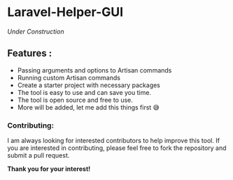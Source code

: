 # Laravel-Helper-GUI
*Under Construction*

## Features :
* Passing arguments and options to Artisan commands
* Running custom Artisan commands
* Create a starter project with necessary packages
* The tool is easy to use and can save you time.
* The tool is open source and free to use.
* More will be added, let me add this things first 😅

### Contributing:
I am always looking for interested contributors to help improve this tool. If you are interested in contributing, please feel free to fork the repository and submit a pull request.

__Thank you for your interest!__
